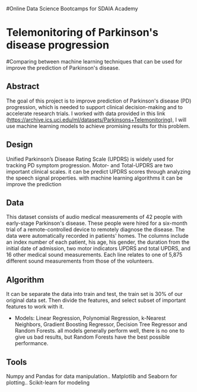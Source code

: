 #Online Data Science Bootcamps for SDAIA Academy 

# Telemonitoring of Parkinson's disease progression 
#Comparing between machine learning techniques that can be used for improve the prediction of Parkinson's disease.

## Abstract 
The goal of this project is to improve prediction of Parkinson's disease (PD) progression, which is needed to support clinical decision-making and to accelerate research trials. I worked with data provided in this link (https://archive.ics.uci.edu/ml/datasets/Parkinsons+Telemonitoring), I will use machine learning models to achieve promising results for this problem. 

## Design
Unified Parkinson’s Disease Rating Scale (UPDRS) is widely used for tracking PD symptom progression. Motor- and Total-UPDRS are two important clinical scales. it can be predict UPDRS scores through analyzing the speech signal properties. with machine learning algorithms it can be improve the prediction 

## Data
This dataset consists of audio medical measurements of 42 people with early-stage Parkinson's disease. These people were hired for a six-month trial of a remote-controlled device to remotely diagnose the disease. The data were automatically recorded in patients' homes.
The columns include an index number of each patient, his age, his gender, the duration from the initial date of admission, two motor indicators UPDRS and total UPDRS, and 16 other medical sound measurements. Each line relates to one of 5,875 different sound measurements from those of the volunteers.

## Algorithm 
It can be separate the data into train and test, the train set is 30% of our original data set. Then divide the features, and select subset of important features to work with it. 
- Models:
Linear Regression, Polynomial Regression, k-Nearest Neighbors, Gradient Boosting Regressor, Decision Tree Regressor and Random Forests. all models generally perform well, there is no one to give us bad results, but Random Forests have the best possible performance.

## Tools
Numpy and Pandas for data manipulation..
Matplotlib and Seaborn for plotting..
Scikit-learn for modeling
